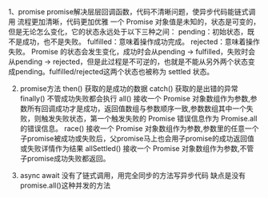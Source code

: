 1、promise
  promise解决层层回调函数，代码不清晰问题，使异步代码能链式调用 流程更加清晰，代码更加优雅
  一个 Promise 对象值是未知的，状态是可变的，但是无论怎么变化，它的状态永远处于以下三种之间：
    pending：初始状态，既不是成功，也不是失败。
    fulfilled：意味着操作成功完成。
    rejected：意味着操作失败。
  Promise 的状态会发生变化，成功时会从pending -> fulfilled，失败时会从pending -> rejected，但是此过程是不可逆的，也就是不能从另外两个状态变成pending。fulfilled/rejected这两个状态也被称为 settled 状态。

2. promise方法
  then() 获取的是成功的数据
  catch() 获取的是出错的异常
  finally() 不管成功失败都会执行
  all() 接收一个 Promise 对象数组作为参数,参数所有回调成功才是成功，返回值数组与参数顺序一致,参数数组其中一个失败，则触发失败状态，第一个触发失败的 Promise 错误信息作为 Promise.all 的错误信息。
  race() 接收一个 Promise 对象数组作为参数,参数里的任意一个子promise被成功或失败后，父promise马上也会用子promise的成功返回值或失败详情作为结果
  allSettled() 接收一个 Promise 对象数组作为参数,不管子promise成功失败都返回。

3. async await
  没有了链式调用，用完全同步的方法写异步代码 缺点是没有promise.all()这种并发的方法
